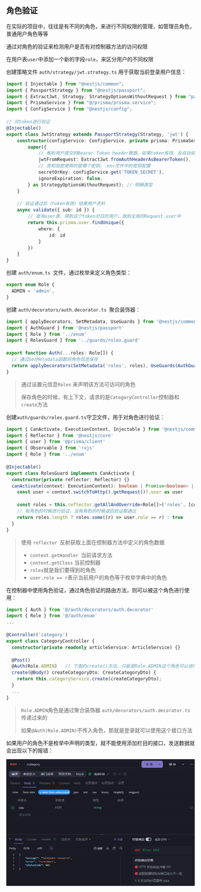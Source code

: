 ## 角色验证

在实际的项目中，往往是有不同的角色，来进行不同权限的管理，如管理员角色，普通用户角色等等

通过对角色的验证来检测用户是否有对控制器方法的访问权限

在用户表`user`中添加一个新的字段`role`，来区分用户的不同权限

创建策略文件 `auth/strategy/jwt.strategy.ts` 用于获取当前登录用户信息：

```ts
import { Injectable } from "@nestjs/common";
import { PassportStrategy } from "@nestjs/passport";
import { ExtractJwt, Strategy, StrategyOptionsWithoutRequest } from "passport-jwt";
import { PrismaService } from "@/prisma/prisma.service";
import { ConfigService } from "@nestjs/config";

// 对token进行验证
@Injectable()
export class JwtStrategy extends PassportStrategy(Strategy, 'jwt') {
    constructor(configService: ConfigService, private prisma: PrismaService) {
        super({
            // 解析用户提交的Bearer Token header数据，如果token有效，会自动调用validate方法，如果token是无效的，会自动抛出异常，可以通过前端来跳转到具体的登录界面
            jwtFromRequest: ExtractJwt.fromAuthHeaderAsBearerToken(),
            // 告知加密使用的是哪个密钥，.env文件中的密钥配置
            secretOrKey: configService.get('TOKEN_SECRET'),
            ignoreExpiration: false,
        } as StrategyOptionsWithoutRequest); // 明确类型
    }

    // 验证通过后（token有效）结果用户资料
    async validate({ sub: id }) {
        // 查询user表，得到这个token对应的用户，放到全局的Request.user中
        return this.prisma.user.findUnique({
            where: {
                id: id
            }
        })
    }
}
```

创建 `auth/enum.ts `文件，通过枚举来定义角色类型：

```ts
export enum Role {
  ADMIN = 'admin',
}
```

创建 `auth/decorators/auth.decorator.ts `聚合装饰器：

```ts
import { applyDecorators, SetMetadata, UseGuards } from '@nestjs/common'
import { AuthGuard } from '@nestjs/passport'
import { Role } from '../enum'
import { RolesGuard } from '../guards/roles.guard'

export function Auth(...roles: Role[]) {
  // 通过SetMetadata函数将角色信息保存
  return applyDecorators(SetMetadata('roles', roles), UseGuards(AuthGuard('jwt'), RolesGuard))
}
```

> 通过设置元信息`Roles` 来声明该方法可访问的角色
>
> 保存角色的时候，有上下文，请求的是`CategoryController`控制器和`create`方法

创建` auth/guards/roles.guard.ts `守卫文件，用于对角色进行验证：

```ts
import { CanActivate, ExecutionContext, Injectable } from '@nestjs/common'
import { Reflector } from '@nestjs/core'
import { user } from '@prisma/client'
import { Observable } from 'rxjs'
import { Role } from '../enum'

@Injectable()
export class RolesGuard implements CanActivate {
  constructor(private reflector: Reflector) {}
  canActivate(context: ExecutionContext): boolean | Promise<boolean> | Observable<boolean> {
    const user = context.switchToHttp().getRequest()?.user as user

    const roles = this.reflector.getAllAndOverride<Role[]>('roles', [context.getHandler(), context.getClass()])
    // 有角色的时候进行验证，没有角色的时候返回验证都通过
    return roles.length ? roles.some((r) => user.role == r) : true
  }
}
```

> 使用 `reflector `反射获取上面在控制器方法中定义的角色数据
>
> - `context.getHandler `当前请求方法
> - `context.getClass` 当前控制器
> - `roles`就是我们要得到的角色
> - `user.role == r`表示当前用户的角色等于枚举字典中的角色

在控制器中使用角色验证，通过角色验证的路由方法，则可以被这个角色进行使用：

```ts
import { Auth } from '@/auth/decorators/auth.decorator'
import { Role } from '@/auth/enum'
...

@Controller('category')
export class CategoryController {
  constructor(private readonly articleService: ArticleService) {}
	
  @Post()
  @Auth(Role.ADMIN)   // 下面的create()方法，只能是Role.ADMIN这个角色可以进行访问
  create(@Body() createCategoryDto: CreateCategoryDto) {
    return this.categoryService.create(createCategoryDto);
  }
  ...
}
```

> `Role.ADMIN`角色是通过聚合装饰器 `auth/decorators/auth.decorator.ts `传递过来的
>
> 如果`@Auth(Role.ADMIN)`不传入角色，那就是登录就可以使用这个接口方法

如果用户的角色不是枚举中声明的类型，就不能使用添加栏目的接口，发送数据就会出现以下的报错：

![image-20250311143011749](..\assets\image-20250311143011749.png)